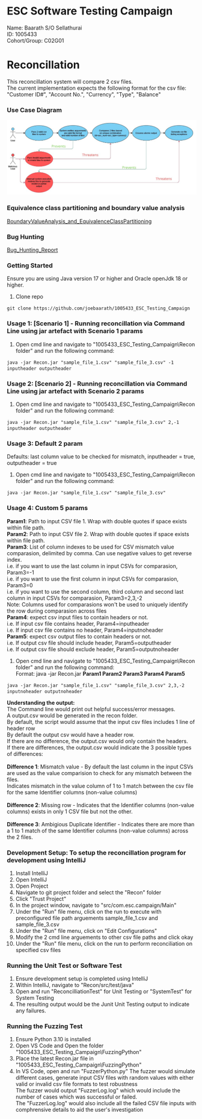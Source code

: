 # ESC Software Testing Campaign
Name: Baarath S/O Sellathurai  
ID: 1005433  
Cohort/Group: C02G01  

# Reconcillation
This reconcillation system will compare 2 csv files.  
The current implementation expects the following format for the csv file: "Customer ID#",	"Account No.",	"Currency",	"Type",	"Balance"

### Use Case Diagram
<img src="./Documents/WK08_ESC_CAMPAGIN_USECASE_DIAGRAM.jpg" />

### Equivalence class partitioning and boundary value analysis
[BoundaryValueAnalysis_and_EquivalenceClassPartitioning](./Documents/WK09_BoundaryValueAnalysis_and_EquivalenceClassPartitioning_V2.docx)

### Bug Hunting
[Bug_Hunting_Report](./Testing_Bug_Hunting/Bug_Hunting_Report.docx)  

### Getting Started
Ensure you are using Java version 17 or higher and Oracle openJdk 18 or higher.
1. Clone repo
```
git clone https://github.com/joebaarath/1005433_ESC_Testing_Campaign
```

### Usage 1: [Scenario 1] - Running reconcillation via Command Line using jar artefact with Scenario 1 params
1. Open cmd line and navigate to "1005433_ESC_Testing_Campaign\Recon folder" and run the following command:
```
java -jar Recon.jar "sample_file_1.csv" "sample_file_3.csv" -1 inputheader outputheader
```
### Usage 2: [Scenario 2] - Running reconcillation via Command Line using jar artefact with Scenario 2 params
1. Open cmd line and navigate to "1005433_ESC_Testing_Campaign\Recon folder" and run the following command:
```
java -jar Recon.jar "sample_file_1.csv" "sample_file_3.csv" 2,-1 inputheader outputheader
```

### Usage 3: Default 2 param
Defaults: last column value to be checked for mismatch, inputheader = true, outputheader = true<br>
1. Open cmd line and navigate to "1005433_ESC_Testing_Campaign\Recon folder" and run the following command:
```
java -jar Recon.jar "sample_file_1.csv" "sample_file_3.csv"
```

### Usage 4: Custom 5 params
<b>Param1</b>: Path to input CSV file 1. Wrap with double quotes if space exists within file path.<br>
<b>Param2</b>: Path to input CSV file 2. Wrap with double quotes if space exists within file path.<br>
<b>Param3</b>: List of column indexes to be used for CSV mismatch value comparasion, delimited by comma. Can use negative values to get reverse index. <br>
i.e. if you want to use the last column in input CSVs for comparasion, Param3=-1 <br>
i.e. if you want to use the first column in input CSVs for comparasion, Param3=0 <br>
i.e. if you want to use the second column, third column and second last column in input CSVs for comparasion, Param3=2,3,-2 <br>
Note: Columns used for comparasions won't be used to uniquely identify the row during comparasion across files <br>
<b>Param4</b>: expect csv input files to contain headers or not.  <br>
i.e. If input csv file contains header, Param4=inputheader<br>
i.e. If input csv file contains no header, Param4=inputnoheader<br>
<b>Param5</b>: expect csv output files to contain headers or not.  <br>
i.e. If output csv file should include header, Param5=outputheader<br>
i.e. If output csv file should exclude header, Param5=outputnoheader<br>

1. Open cmd line and navigate to "1005433_ESC_Testing_Campaign\Recon folder" and run the following command:<br>
Format: java -jar Recon.jar <b>Param1 Param2 Param3 Param4 Param5</b>
```
java -jar Recon.jar "sample_file_1.csv" "sample_file_3.csv" 2,3,-2 inputnoheader outputnoheader
```

<b>Understanding the output:</b><br>
The Command line would print out helpful success/error messages.<br>
A output.csv would be generated in the recon folder. <br>
By default, the script would assume that the input csv files includes 1 line of header row <br>
By default the output csv would have a header row. <br>
If there are no difference, the output.csv would only contain the headers. <br>
If there are differences, the output.csv would indicate the 3 possible types of differences: <br><br>
<b>Difference 1</b>: Mismatch value - By default the last column in the input CSVs are used as the value comparision to check for any mismatch between the files. <br>
Indicates mismatch in the value column of 1 to 1 match between the csv file for the same Identifier columns (non-value columns) <br><br>
<b>Difference 2</b>: Missing row - Indicates that the Identifier columns (non-value columns) exists in only 1 CSV file but not the other.  <br><br>
<b>Difference 3</b>: Ambigious Duplicate Identifier - Indicates there are more than a 1 to 1 match of the same Identifier columns (non-value columns) across the 2 files. <br>

### Development Setup: To setup the reconcillation program for development using IntelliJ
1. Install IntelliJ 
2. Open IntelliJ
3. Open Project
4. Navigate to git project folder and select the "Recon" folder
5. Click "Trust Project"
6. In the project window, navigate to "src/com.esc.campaign/Main"
7. Under the "Run" file menu, click on the run to execute with preconfigured file path arguements sample_file_1.csv and sample_file_3.csv
8. Under the "Run" file menu, click on "Edit Configurations"
9. Modify the 2 cmd line arguements to other csv file paths and click okay
10. Under the "Run" file menu, click on the run to perform reconciliation on specified csv files

### Running the Unit Test or Software Test
1. Ensure development setup is completed using IntelliJ
2. Within IntelliJ, navigate to "Recon/src/test/java"
3. Open and run "ReconcilliationTest" for Unit Testing or "SystemTest" for System Testing
4. The resulting output would be the Junit Unit Testing output to indicate any failures.

### Running the Fuzzing Test
1. Ensure Python 3.10 is installed
2. Open VS Code and Open the folder "1005433_ESC_Testing_Campaign\FuzzingPython"
3. Place the latest Recon.jar file in "1005433_ESC_Testing_Campaign\FuzzingPython"
4. In VS Code, open and run "FuzzerPython.py"
The fuzzer would simulate different cases, generate input CSV files with random values with either valid or invalid csv file formats to test robustness<br/>
The fuzzer would output "FuzzerLog.log" which would include the number of cases which was successful or failed.<br>
The "FuzzerLog.log" would also include all the failed CSV file inputs with comphrensive details to aid the user's investigation
